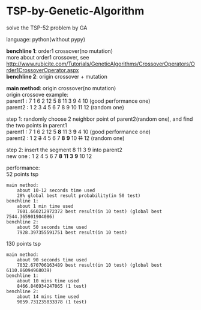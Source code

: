 # TSP-by-Genetic-Algorithm  
solve the TSP-52 problem by GA  
  
language: python(without pypy)  
  
**benchline 1**: order1 crossover(no mutation)  
more about order1 crossover, see http://www.rubicite.com/Tutorials/GeneticAlgorithms/CrossoverOperators/Order1CrossoverOperator.aspx  
**benchline 2**: origin crossover + mutation
  
**main method**: origin crossover(no mutation)  
origin crossove example:  
parent1 : 7 1 6 2 12 5 8 11 3 9 4 10  (good performance one)  
parent2 : 1 2 3 4 5 6 7 8 9 10 11 12  (random one)  
  
step 1: randomly choose 2 neighbor point of parent2(random one), and find the two points in parent1  
parent1 : 7 1 6 2 12 5 **8** 11 3 **9** 4 10  (good performance one)  
parent2 : 1 2 <del>3</del> 4 5 6 7 **8** **9** 10 <del>11</del> 12  (random one)  
  
step 2: insert the segment 8 11 3 9 into parent2  
new one : 1 2 4 5 6 7 **8** **11** **3** **9** 10 12  
  
performance:  
52 points tsp  

    main method:  
        about 10-12 seconds time used  
        28% global best result probability(in 50 test)  
    benchline 1:  
        about 1 min time used  
        7601.660212972372 best result(in 10 test) (global best 7544.365901904086)  
    benchline 2:  
        about 50 seconds time used  
        7928.397355591751 best result(in 10 test)  
        
130 points tsp  

    main method:  
        about 90 seconds time used  
        7032.670706163489 best result(in 10 test) (global best 6110.86094968039)  
    benchline 1:  
        about 10 mins time used  
        8466.846934247065 (1 test)  
    benchline 2:  
        about 14 mins time used  
        9059.731235833378 (1 test)  
